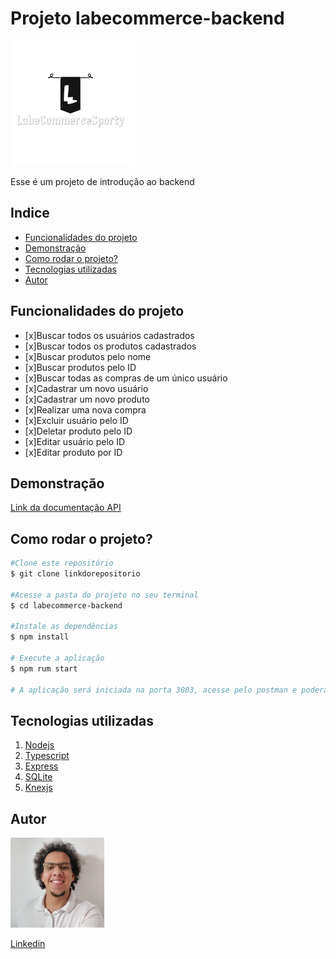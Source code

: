 # Projeto labecommerce-backend
![labecommerce](./assets/logo.png)

Esse é um projeto de introdução ao backend

## Indice
- <a href="#funcionalidades-do-projeto">Funcionalidades do projeto</a>
- <a href="#demonstração">Demonstração</a>
- <a href="#como-rodar-o-projeto?">Como rodar o projeto?
- <a href="#tecnologias-utilizadas">Tecnologias utilizadas</a>
- <a href="#autor">Autor</a>

## Funcionalidades do projeto

- [x]Buscar todos os usuários cadastrados
- [x]Buscar todos os produtos cadastrados
- [x]Buscar produtos pelo nome
- [x]Buscar produtos pelo ID
- [x]Buscar todas as compras de um único usuário
- [x]Cadastrar um novo usuário
- [x]Cadastrar um novo produto
- [x]Realizar uma nova compra
- [x]Excluir usuário pelo ID
- [x]Deletar produto pelo ID
- [x]Editar usuário pelo ID
- [x]Editar produto por ID

## Demonstração
[Link da documentação API](https://documenter.getpostman.com/view/24460946/2s8ZDcyezk)

## Como rodar o projeto?

```bash
#Clone este repositório
$ git clone linkdorepositorio

#Acesse a pasta do projeto no seu terminal
$ cd labecommerce-backend

#Instale as dependências
$ npm install

# Execute a aplicação
$ npm rum start

# A aplicação será iniciada na porta 3003, acesse pelo postman e poderá executar os endpoints
```

## Tecnologias utilizadas

1. [Nodejs](https://nodejs.org/en/docs/)
2. [Typescript](https://www.typescriptlang.org/)
3. [Express](https://expressjs.com/pt-br/)
4. [SQLite](https://www.sqlite.org/index.html)
5. [Knexjs](https://knexjs.org/)

## Autor
<img style="width: 150px" src="./assets/eu.jpg" alt="Gabriel">

[Linkedin](linkedin.com/in/santos-s-gabriel)